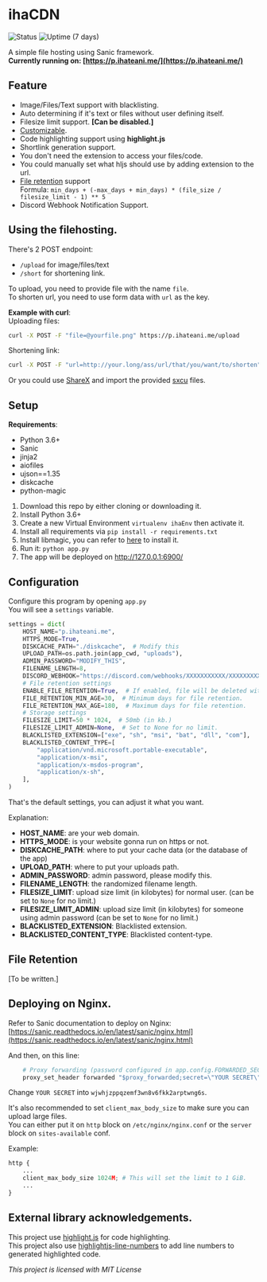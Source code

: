 # ihaCDN

![Status](https://img.shields.io/uptimerobot/status/m784617086-4e68d7e9dd7670f5c03bc09b?label=Status&style=for-the-badge) ![Uptime (7 days)](https://img.shields.io/uptimerobot/ratio/7/m784617086-4e68d7e9dd7670f5c03bc09b?style=for-the-badge)

A simple file hosting using Sanic framework.<br>
**Currently running on: [https://p.ihateani.me/](https://p.ihateani.me/)**

## Feature

- Image/Files/Text support with blacklisting.
- Auto determining if it's text or files without user defining itself.
- Filesize limit support. **[Can be disabled.]**
- [Customizable](#configuration).
- Code highlighting support using **highlight.js**
- Shortlink generation support.
- You don't need the extension to access your files/code.
- You could manually set what hljs should use by adding extension to the url.
- [File retention](#file-retention) support<br>
Formula: `min_days + (-max_days + min_days) * (file_size / filesize_limit - 1) ** 5`
- Discord Webhook Notification Support.

## Using the filehosting.
There's 2 POST endpoint:
- `/upload` for image/files/text
- `/short` for shortening link.

To upload, you need to provide file with the name `file`.<br>
To shorten url, you need to use form data with `url` as the key.

**Example with curl**:<br>
Uploading files:<br>
```bash
curl -X POST -F "file=@yourfile.png" https://p.ihateani.me/upload
```

Shortening link:<br>
```bash
curl -X POST -F "url=http://your.long/ass/url/that/you/want/to/shorten" https://p.ihateani.me/short
```

Or you could use [ShareX](https://getsharex.com/) and import the provided [sxcu](https://github.com/noaione/ihacdn-server/tree/master/sharex) files.

## Setup
**Requirements**:
- Python 3.6+
- Sanic
- jinja2
- aiofiles
- ujson==1.35
- diskcache
- python-magic


1. Download this repo by either cloning or downloading it.
2. Install Python 3.6+
3. Create a new Virtual Environment `virtualenv ihaEnv` then activate it.
4. Install all requirements via `pip install -r requirements.txt`
5. Install libmagic, you can refer to [here](https://github.com/ahupp/python-magic#installation) to install it.
6. Run it: `python app.py`
7. The app will be deployed on http://127.0.0.1:6900/

## Configuration
Configure this program by opening `app.py`<br>
You will see a `settings` variable.

```py
settings = dict(
    HOST_NAME="p.ihateani.me",
    HTTPS_MODE=True,
    DISKCACHE_PATH="./diskcache",  # Modify this
    UPLOAD_PATH=os.path.join(app_cwd, "uploads"),
    ADMIN_PASSWORD="MODIFY_THIS",
    FILENAME_LENGTH=8,
    DISCORD_WEBHOOK="https://discord.com/webhooks/XXXXXXXXXXX/XXXXXXXXXXXXXXXXXXXXXXXXXXX",
    # File retention settings
    ENABLE_FILE_RETENTION=True,  # If enabled, file will be deleted with calculation.
    FILE_RETENTION_MIN_AGE=30,  # Minimum days for file retention.
    FILE_RETENTION_MAX_AGE=180,  # Maximum days for file retention.
    # Storage settings
    FILESIZE_LIMIT=50 * 1024,  # 50mb (in kb.)
    FILESIZE_LIMIT_ADMIN=None,  # Set to None for no limit.
    BLACKLISTED_EXTENSION=["exe", "sh", "msi", "bat", "dll", "com"],
    BLACKLISTED_CONTENT_TYPE=[
        "application/vnd.microsoft.portable-executable",
        "application/x-msi",
        "application/x-msdos-program",
        "application/x-sh",
    ],
)
```

That's the default settings, you can adjust it what you want.

Explanation:
- **HOST_NAME**: are your web domain.
- **HTTPS_MODE**: is your website gonna run on https or not.
- **DISKCACHE_PATH**: where to put your cache data (or the database of the app)
- **UPLOAD_PATH**: where to put your uploads path.
- **ADMIN_PASSWORD**: admin password, please modify this.
- **FILENAME_LENGTH**: the randomized filename length.
- **FILESIZE_LIMIT**: upload size limit (in kilobytes) for normal user. (can be set to `None` for no limit.)
- **FILESIZE_LIMIT_ADMIN**: upload size limit (in kilobytes) for someone using admin password (can be set to `None` for no limit.)
- **BLACKLISTED_EXTENSION**: Blacklisted extension.
- **BLACKLISTED_CONTENT_TYPE**: Blacklisted content-type.

## File Retention
[To be written.]

## Deploying on Nginx.

Refer to Sanic documentation to deploy on Nginx: [https://sanic.readthedocs.io/en/latest/sanic/nginx.html](https://sanic.readthedocs.io/en/latest/sanic/nginx.html)

And then, on this line:
```py
    # Proxy forwarding (password configured in app.config.FORWARDED_SECRET)
    proxy_set_header forwarded "$proxy_forwarded;secret=\"YOUR SECRET\"";
```

Change `YOUR SECRET` into `wjwhjzppqzemf3wn8v6fkk2arptwng6s`.

It's also recommended to set `client_max_body_size` to make sure you can upload large files.<br>
You can either put it on `http` block on `/etc/nginx/nginx.conf` or the `server` block on `sites-available` conf.

Example:
```py
http {
    ...
    client_max_body_size 1024M; # This will set the limit to 1 GiB.
    ...
}
```

## External library acknowledgements.
This project use [highlight.js](https://github.com/highlightjs/highlight.js/) for code highlighting.<br>
This project also use [highlightjs-line-numbers](https://github.com/wcoder/highlightjs-line-numbers.js/) to add line numbers to generated highlighted code.

*This project is licensed with MIT License*